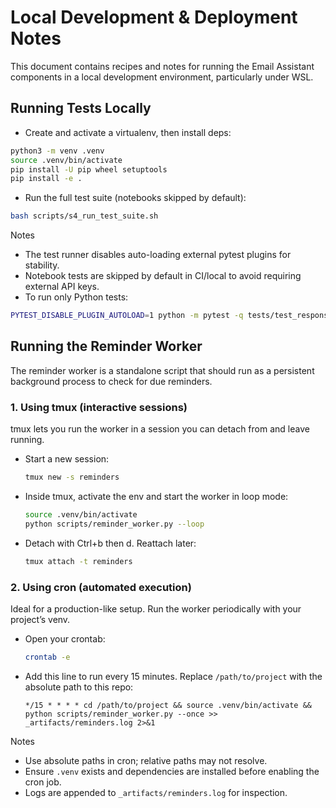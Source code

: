 # Local Development & Deployment Notes

This document contains recipes and notes for running the Email Assistant components in a local development environment, particularly under WSL.

## Running Tests Locally

- Create and activate a virtualenv, then install deps:
```bash
python3 -m venv .venv
source .venv/bin/activate
pip install -U pip wheel setuptools
pip install -e .
```
- Run the full test suite (notebooks skipped by default):
```bash
bash scripts/s4_run_test_suite.sh
```
Notes
- The test runner disables auto-loading external pytest plugins for stability.
- Notebook tests are skipped by default in CI/local to avoid requiring external API keys.
- To run only Python tests:
```bash
PYTEST_DISABLE_PLUGIN_AUTOLOAD=1 python -m pytest -q tests/test_response.py
```

## Running the Reminder Worker

The reminder worker is a standalone script that should run as a persistent background process to check for due reminders.

### 1. Using tmux (interactive sessions)

tmux lets you run the worker in a session you can detach from and leave running.

- Start a new session:
  ```bash
  tmux new -s reminders
  ```
- Inside tmux, activate the env and start the worker in loop mode:
  ```bash
  source .venv/bin/activate
  python scripts/reminder_worker.py --loop
  ```
- Detach with Ctrl+b then d. Reattach later:
  ```bash
  tmux attach -t reminders
  ```

### 2. Using cron (automated execution)

Ideal for a production-like setup. Run the worker periodically with your project’s venv.

- Open your crontab:
  ```bash
  crontab -e
  ```
- Add this line to run every 15 minutes. Replace `/path/to/project` with the absolute path to this repo:
  ```cron
  */15 * * * * cd /path/to/project && source .venv/bin/activate && python scripts/reminder_worker.py --once >> _artifacts/reminders.log 2>&1
  ```

Notes
- Use absolute paths in cron; relative paths may not resolve.
- Ensure `.venv` exists and dependencies are installed before enabling the cron job.
- Logs are appended to `_artifacts/reminders.log` for inspection.

